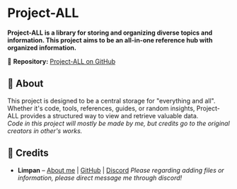 # Project-ALL  

**Project-ALL is a library for storing and organizing diverse topics and information. This project aims to be an all-in-one reference hub with organized information.**  

📌 **Repository:** [Project-ALL on GitHub](https://github.com/Limpanfx/Project-ALL)  

## 📖 About  
This project is designed to be a central storage for "everything and all". Whether it's code, tools, references, guides, or random insights, Project-ALL provides a structured way to view and retrieve valuable data.  
*Code in this project will mostly be made by me, but credits go to the original creators in other's works.*
## 🎉 Credits  
- **Limpan** – [About me](https://guns.lol/Limpan) | [GitHub](https://github.com/Limpanfx) | [Discord](https://discord.com/users/998734989279633438) 
*Please regarding adding files or information, please direct message me through discord!*
